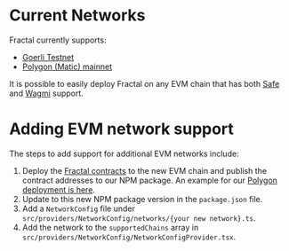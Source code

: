 # Current Networks

Fractal currently supports:

- [Goerli Testnet](https://goerli.net/)
- [Polygon (Matic) mainnet](https://polygon.technology/)

It is possible to easily deploy Fractal on any EVM chain that has both [Safe](https://docs.gnosis-safe.io/learn/gnosis-safe/gnosis-safe-on-other-evm-based-networks) and [Wagmi](https://www.npmjs.com/package/@wagmi/chains) support.

# Adding EVM network support

The steps to add support for additional EVM networks include:

1. Deploy the [Fractal contracts](https://github.com/decent-dao/fractal-contracts) to the new EVM chain and publish the contract addresses to our NPM package.  An example for our [Polygon deployment is here](https://github.com/decent-dao/fractal-contracts/pull/26).
2. Update to this new NPM package version in the `package.json` file.
3. Add a `NetworkConfig` file under `src/providers/NetworkConfig/networks/{your new network}.ts`.
4. Add the network to the `supportedChains` array in `src/providers/NetworkConfig/NetworkConfigProvider.tsx`.
